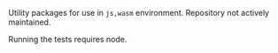 Utility packages for use in `js,wasm` environment. Repository not actively maintained.

Running the tests requires node.
